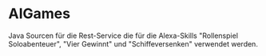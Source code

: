 # AIGames
Java Sourcen für die Rest-Service die für die Alexa-Skills "Rollenspiel Soloabenteuer", "Vier Gewinnt" und "Schiffeversenken" verwendet werden.
